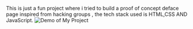 This is just a fun project where i tried to build a proof of concept deface page inspired from hacking groups , the tech stack used is HTML,CSS AND JavaScript.
![Demo of My Project](HACKED.gif)
